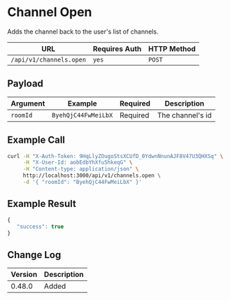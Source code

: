 # Channel Open

Adds the channel back to the user's list of channels.

| URL                     | Requires Auth | HTTP Method |
| ----------------------- | ------------- | ----------- |
| `/api/v1/channels.open` | `yes`         | `POST`      |

## Payload

| Argument | Example             | Required | Description      |
| -------- | ------------------- | -------- | ---------------- |
| `roomId` | `ByehQjC44FwMeiLbX` | Required | The channel's id |

## Example Call

```bash
curl -H "X-Auth-Token: 9HqLlyZOugoStsXCUfD_0YdwnNnunAJF8V47U3QHXSq" \
     -H "X-User-Id: aobEdbYhXfu5hkeqG" \
     -H "Content-type: application/json" \
     http://localhost:3000/api/v1/channels.open \
     -d '{ "roomId": "ByehQjC44FwMeiLbX" }'
```

## Example Result

```javascript
{
   "success": true
}
```

## Change Log

| Version | Description |
| ------- | ----------- |
| 0.48.0  | Added       |
